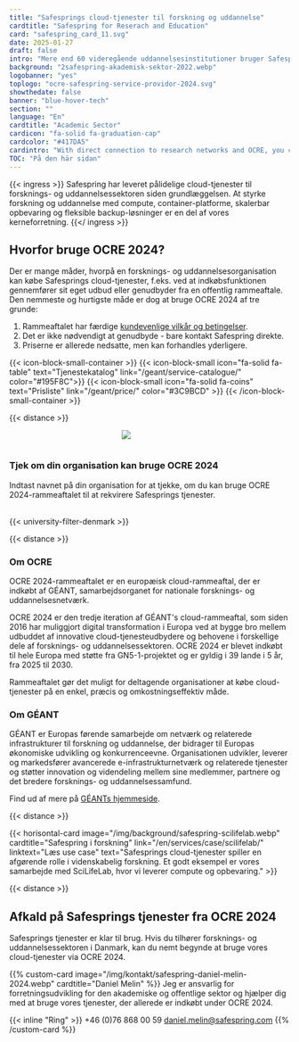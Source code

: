 ```yaml
---
title: "Safesprings cloud-tjenester til forskning og uddannelse"
cardtitle: "Safespring for Reserach and Education"
card: "safespring_card_11.svg"
date: 2025-01-27
draft: false
intro: "Mere end 60 videregående uddannelsesinstitutioner bruger Safespring gennem Sunet, Sikt, DeiC eller direkte via GÉANT OCRE-rammeaftalen."
background: "2safespring-akademisk-sektor-2022.webp"
logobanner: "yes"
toplogo: "ocre-safespring-service-providor-2024.svg"
showthedate: false
banner: "blue-hover-tech"
section: ""
language: "En"
cardtitle: "Academic Sector"
cardicon: "fa-solid fa-graduation-cap"
cardcolor: "#417DA5"
cardintro: "With direct connection to research networks and OCRE, you can get started quickly."
TOC: "På den här sidan"
---
```



{{< ingress >}}
Safespring har leveret pålidelige cloud-tjenester til forsknings- og uddannelsessektoren siden grundlæggelsen. At styrke forskning og uddannelse med compute, container-platforme, skalerbar opbevaring og fleksible backup-løsninger er en del af vores kerneforretning.
{{</ ingress >}}


## Hvorfor bruge OCRE 2024?

Der er mange måder, hvorpå en forsknings- og uddannelsesorganisation kan købe Safesprings cloud-tjenester, f.eks. ved at indkøbsfunktionen gennemfører sit eget udbud eller genudbyder fra en offentlig rammeaftale. Den nemmeste og hurtigste måde er dog at bruge OCRE 2024 af tre grunde:

1. Rammeaftalet har færdige [kundevenlige vilkår og betingelser](https://about.geant.org/wp-content/uploads/2025/01/Volume3-GEANT-Terms-and-Conditions-for-IT-Contracts-2025final-1.pdf).
2. Det er ikke nødvendigt at genudbyde - bare kontakt Safespring direkte.
3. Priserne er allerede nedsatte, men kan forhandles yderligere.

{{< icon-block-small-container >}}
    {{< icon-block-small icon="fa-solid fa-table" text="Tjenestekatalog" link="/geant/service-catalogue/" color="#195F8C">}}
    {{< icon-block-small icon="fa-solid fa-coins" text="Prisliste" link="/geant/price/" color="#3C9BCD" >}}
{{< /icon-block-small-container >}}

{{< distance >}}

<div class="safespring-horisontal-card-container bg-white shadow-1 safespring-horisontal-card-row">
    <div class="safespring-horisontal-card-col safespring-horisontal-card-image" style="background-image: url(/img/card/ocre-background-blue.svg); display: flex;justify-content: center; align-items: center;" alt="">
        <img src="/img/card/ocre-logo-white.svg" style="max-width: 80%; min-width: 20%; min-height: 30px;">
    </div>
<div class="safespring-horisontal-card-col safespring-horisontal-card-content">
    <h3>Tjek om din organisation kan bruge OCRE 2024</h3>
    <p>Indtast navnet på din organisation for at tjekke, om du kan bruge OCRE 2024-rammeaftalet til at rekvirere Safesprings tjenester.</p>
    <br>
    {{< university-filter-denmark >}}
    <br>
</div>
</div>


{{< distance >}}

### Om OCRE
OCRE 2024-rammeaftalet er en europæisk cloud-rammeaftal, der er indkøbt af GÉANT, samarbejdsorganet for nationale forsknings- og uddannelsesnetværk.

OCRE 2024 er den tredje iteration af GÉANT's cloud-rammeaftal, som siden 2016 har muliggjort digital transformation i Europa ved at bygge bro mellem udbuddet af innovative cloud-tjenesteudbydere og behovene i forskellige dele af forsknings- og uddannelsessektoren. OCRE 2024 er blevet indkøbt til hele Europa med støtte fra GN5-1-projektet og er gyldig i 39 lande i 5 år, fra 2025 til 2030.

Rammeaftalet gør det muligt for deltagende organisationer at købe cloud-tjenester på en enkel, præcis og omkostningseffektiv måde.

### Om GÉANT

GÉANT er Europas førende samarbejde om netværk og relaterede infrastrukturer til forskning og uddannelse, der bidrager til Europas økonomiske udvikling og konkurrenceevne. Organisationen udvikler, leverer og markedsfører avancerede e-infrastrukturnetværk og relaterede tjenester og støtter innovation og videndeling mellem sine medlemmer, partnere og det bredere forsknings- og uddannelsessamfund.

Find ud af mere på [GÉANTs hjemmeside](https://geant.org/).

{{< distance >}}

{{< horisontal-card image="/img/background/safespring-scilifelab.webp" cardtitle="Safespring i forskning" link="/en/services/case/scilifelab/" linktext="Læs use case" text="Safesprings cloud-tjenester spiller en afgørende rolle i videnskabelig forskning. Et godt eksempel er vores samarbejde med SciLifeLab, hvor vi leverer compute og opbevaring." >}}

{{< distance >}}

## Afkald på Safesprings tjenester fra OCRE 2024

Safesprings tjenester er klar til brug. Hvis du tilhører forsknings- og uddannelsessektoren i Danmark, kan du nemt begynde at bruge vores cloud-tjenester via OCRE 2024.

{{% custom-card image="/img/kontakt/safespring-daniel-melin-2024.webp" cardtitle="Daniel Melin" %}}
Jeg er ansvarlig for forretningsudvikling for den akademiske og offentlige sektor og hjælper dig med at bruge vores tjenester, der allerede er indkøbt under OCRE 2024.

{{< inline "Ring" >}} +46 (0)76 868 00 59 
[daniel.melin@safespring.com](mailto:daniel.melin@safespring.com)
{{% /custom-card %}}
